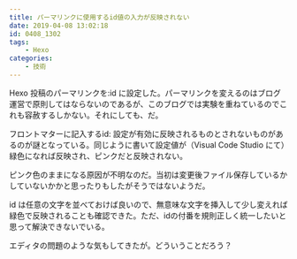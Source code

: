 ```yaml
---
title: パーマリンクに使用するid値の入力が反映されない
date: 2019-04-08 13:02:18
id: 0408_1302
tags:
    - Hexo 
categories:
    - 技術
---
```


Hexo 投稿のパーマリンクを:id に設定した。パーマリンクを変えるのはブログ運営で原則してはならないのであるが、このブログでは実験を重ねているのでこれも容赦するしかない。それにしても、だ。
<!--more-->

フロントマターに記入するid: 設定が有効に反映されるものとされないものがあるのが謎となっている。同じように書いて設定値が（Visual Code Studio にて）緑色になれば反映され、ピンクだと反映されない。

ピンク色のままになる原因が不明なのだ。当初は変更後ファイル保存しているかしていないかかと思ったりもしたがそうではないようだ。

id は任意の文字を並べておけば良いので、無意味な文字を挿入して少し変えれば緑色で反映されることも確認できた。ただ、idの付番を規則正しく統一したいと思って解決できないでいる。

エディタの問題のような気もしてきたが。どういうことだろう？